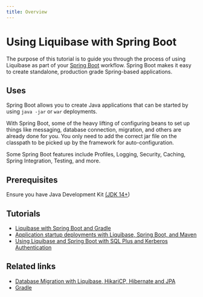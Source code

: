 ```yaml
---
title: Overview
---
```


# Using Liquibase with Spring Boot

The purpose of this tutorial is to guide you through the process of using Liquibase as part of your [Spring Boot](https://docs.spring.io/spring-boot/docs/current/reference/html/) workflow. Spring Boot makes it easy to create standalone, production grade Spring-based applications.

## Uses

Spring Boot allows you to create Java applications that can be started by using `java -jar` or `war` deployments.

With Spring Boot, some of the heavy lifting of configuring beans to set up things like messaging, database connection, migration, and others are already done for you. You only need to add the correct jar file on the classpath to be picked up by the framework for auto-configuration.

Some Spring Boot features include Profiles, Logging, Security, Caching, Spring Integration, Testing, and more.

## Prerequisites

Ensure you have Java Development Kit [(JDK 14+](https://www.oracle.com/java/technologies/javase-downloads.html))

## Tutorials
* [Liquibase with Spring Boot and Gradle](using-springboot-with-gradle.md)
* [Application startup deployments with Liquibase, Spring Boot, and Maven](using-springboot-with-maven.md)
* [Using Liquibase and Spring Boot with SQL Plus and Kerberos Authentication](using-springboot-sql-plus-kerberos.md)

## Related links

*   [Database Migration with Liquibase, HikariCP, Hibernate and JPA](https://juliuskrah.com/tutorial/2017/02/26/database-migration-with-liquibase-hikaricp-hibernate-and-jpa/)
*   [Gradle](https://gradle.org/install/)
